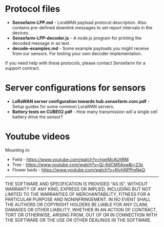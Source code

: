 # Protocol files

* **Sensefarm-LPP.md** - LoraWAN payload protocol description. Also contains pre-defined downlink messages to set report intervals in the devices.
* **Sensefarm-LPP-decoder.js** - A node.js program for printing the decoded message in as text.
* **decode-examples.md** - Some example payloads you might receive from our sensors. For testing your own decoder implementation.

If you need help with these protocols, please contact Sensefarm for a support contract.

# Server configurations for sensors
* **LoRaWAN server configuration towards hub.sensefarm.com.pdf** - Setup guides for some common LoraWAN servers.
* **Battery tests on CUBE02.pdf** - How many transmission will a single cell battery drive the sensor?

# Youtube videos

Mounting in:
* Field - https://www.youtube.com/watch?v=hgnMcAUjtRM
* Tree - https://www.youtube.com/watch?v=Qi-6dCM5Asw&t=23s
* Flower beds - https://www.youtube.com/watch?v=KlyhNPPmNeQ

---
THE SOFTWARE AND SPECIFICATION IS PROVIDED "AS IS", WITHOUT WARRANTY OF ANY KIND, EXPRESS OR IMPLIED, INCLUDING BUT NOT LIMITED TO THE WARRANTIES OF MERCHANTABILITY, FITNESS FOR A PARTICULAR PURPOSE AND NONINFRINGEMENT. IN NO EVENT SHALL THE AUTHORS OR COPYRIGHT HOLDERS BE LIABLE FOR ANY CLAIM, DAMAGES OR OTHER LIABILITY, WHETHER IN AN ACTION OF CONTRACT, TORT OR OTHERWISE, ARISING FROM, OUT OF OR IN CONNECTION WITH THE SOFTWARE OR THE USE OR OTHER DEALINGS IN THE SOFTWARE.
